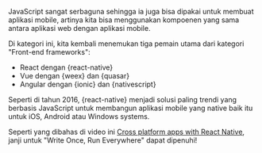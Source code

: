 JavaScript sangat serbaguna sehingga ia juga bisa dipakai untuk membuat aplikasi mobile, artinya kita bisa menggunakan kompoenen yang sama antara aplikasi web dengan aplikasi mobile. 

Di kategori ini, kita kembali menemukan tiga pemain utama dari kategori "Front-end frameworks":

* React dengan {react-native}
* Vue dengan {weex} dan {quasar}
* Angular dengan {ionic} dan {nativescript}

Seperti di tahun 2016, {react-native} menjadi solusi paling trendi yang berbasis JavaScript untuk membangun aplikasi mobile yang native baik itu untuk iOS, Android atau Windows systems.

Seperti yang dibahas di video ini [Cross platform apps with React Native](https://www.youtube.com/watch?v=1cI-978DHaA), janji untuk "Write Once, Run Everywhere" dapat dipenuhi!
